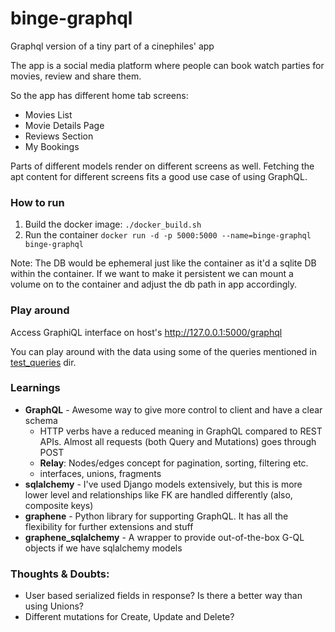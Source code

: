# binge-graphql
Graphql version of a tiny part of a cinephiles' app

The app is a social media platform where people can book watch parties for movies, review and share them.

So the app has different home tab screens:
- Movies List
- Movie Details Page
- Reviews Section
- My Bookings

Parts of different models render on different screens as well.
Fetching the apt content for different screens fits a good use case of using GraphQL.

### How to run
1. Build the docker image: `./docker_build.sh`
2. Run the container `docker run -d -p 5000:5000 --name=binge-graphql binge-graphql`

Note: The DB would be ephemeral just like the container as it'd a sqlite DB within the container.
If we want to make it persistent we can mount a volume on to the container and adjust the db path in app accordingly.

### Play around
Access GraphiQL interface on host's http://127.0.0.1:5000/graphql

You can play around with the data using some of the queries mentioned in [test_queries](./test_queries) dir.

### Learnings
- **GraphQL** - Awesome way to give more control to client and have a clear schema
  - HTTP verbs have a reduced meaning in GraphQL compared to REST APIs. Almost all requests (both Query and Mutations) goes through POST
  - **Relay**: Nodes/edges concept for pagination, sorting, filtering etc.
  - interfaces, unions, fragments
- **sqlalchemy** - I've used Django models extensively, but this is more lower level and relationships like FK are handled differently (also, composite keys)
- **graphene** - Python library for supporting GraphQL. It has all the flexibility for further extensions and stuff
- **graphene_sqlalchemy** - A wrapper to provide out-of-the-box G-QL objects if we have sqlalchemy models

### Thoughts & Doubts:
- User based serialized fields in response? Is there a better way than using Unions?
- Different mutations for Create, Update and Delete?
